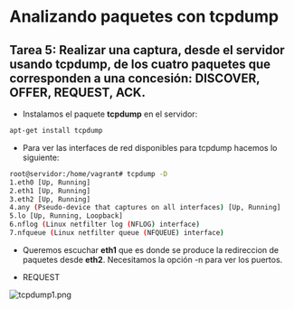 # Analizando paquetes con tcpdump

## Tarea 5: Realizar una captura, desde el servidor usando tcpdump, de los cuatro paquetes que corresponden a una concesión: DISCOVER, OFFER, REQUEST, ACK.


* Instalamos el paquete **tcpdump** en el servidor:

```sh
apt-get install tcpdump
```

* Para ver las interfaces de red disponibles para tcpdump hacemos lo siguiente:

```sh
root@servidor:/home/vagrant# tcpdump -D
1.eth0 [Up, Running]
2.eth1 [Up, Running]
3.eth2 [Up, Running]
4.any (Pseudo-device that captures on all interfaces) [Up, Running]
5.lo [Up, Running, Loopback]
6.nflog (Linux netfilter log (NFLOG) interface)
7.nfqueue (Linux netfilter queue (NFQUEUE) interface)

```

* Queremos escuchar **eth1** que es donde se produce la redireccion de paquetes desde **eth2**. Necesitamos la opción -n para ver los puertos.

* REQUEST

![tcpdump1.png]()
